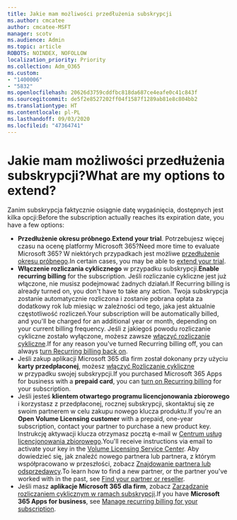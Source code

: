 ```yaml
---
title: Jakie mam możliwości przedłużenia subskrypcji
ms.author: cmcatee
author: cmcatee-MSFT
manager: scotv
ms.audience: Admin
ms.topic: article
ROBOTS: NOINDEX, NOFOLLOW
localization_priority: Priority
ms.collection: Adm_O365
ms.custom:
- "1400006"
- "5832"
ms.openlocfilehash: 20626d3759cddfbc818da687ce4eafe0c41c843f
ms.sourcegitcommit: de5f2e8527202ff04f1587f1289ab81e8c804bb2
ms.translationtype: HT
ms.contentlocale: pl-PL
ms.lasthandoff: 09/03/2020
ms.locfileid: "47364741"
---
```

# <a name="what-are-my-options-to-extend"></a><span data-ttu-id="416a5-102">Jakie mam możliwości przedłużenia subskrypcji?</span><span class="sxs-lookup"><span data-stu-id="416a5-102">What are my options to extend?</span></span>

<span data-ttu-id="416a5-103">Zanim subskrypcja faktycznie osiągnie datę wygaśnięcia, dostępnych jest kilka opcji:</span><span class="sxs-lookup"><span data-stu-id="416a5-103">Before the subscription actually reaches its expiration date, you have a few options:</span></span>

- <span data-ttu-id="416a5-104">**Przedłużenie okresu próbnego**.</span><span class="sxs-lookup"><span data-stu-id="416a5-104">**Extend your trial**.</span></span>  <span data-ttu-id="416a5-105">Potrzebujesz więcej czasu na ocenę platformy Microsoft 365?</span><span class="sxs-lookup"><span data-stu-id="416a5-105">Need more time to evaluate Microsoft 365?</span></span> <span data-ttu-id="416a5-106">W niektórych przypadkach jest możliwe  [przedłużenie okresu próbnego](https://docs.microsoft.com/microsoft-365/commerce/extend-your-trial).</span><span class="sxs-lookup"><span data-stu-id="416a5-106">In certain cases, you may be able to  [extend your trial](https://docs.microsoft.com/microsoft-365/commerce/extend-your-trial).</span></span>  
- <span data-ttu-id="416a5-107">**Włączenie rozliczania cyklicznego** w przypadku subskrypcji.</span><span class="sxs-lookup"><span data-stu-id="416a5-107">**Enable recurring billing** for the subscription.</span></span> <span data-ttu-id="416a5-108">Jeśli rozliczanie cykliczne jest już włączone, nie musisz podejmować żadnych działań.</span><span class="sxs-lookup"><span data-stu-id="416a5-108">If Recurring billing is already turned on, you don't have to take any action.</span></span> <span data-ttu-id="416a5-109">Twoja subskrypcja zostanie automatycznie rozliczona i zostanie pobrana opłata za dodatkowy rok lub miesiąc w zależności od tego, jaka jest aktualnie częstotliwość rozliczeń.</span><span class="sxs-lookup"><span data-stu-id="416a5-109">Your subscription will be automatically billed, and you'll be charged for an additional year or month, depending on your current billing frequency.</span></span> <span data-ttu-id="416a5-110">Jeśli z jakiegoś powodu rozliczanie cykliczne zostało wyłączone, możesz zawsze  [włączyć rozliczanie cykliczne](https://docs.microsoft.com/microsoft-365/commerce/subscriptions/renew-your-subscription).</span><span class="sxs-lookup"><span data-stu-id="416a5-110">If for any reason you've turned Recurring billing off, you can always  [turn Recurring billing back on](https://docs.microsoft.com/microsoft-365/commerce/subscriptions/renew-your-subscription).</span></span>
- <span data-ttu-id="416a5-111">Jeśli zakup aplikacji Microsoft 365 dla firm został dokonany przy użyciu  **karty przedpłaconej**, możesz [włączyć Rozliczanie cykliczne](https://docs.microsoft.com/microsoft-365/commerce/subscriptions/renew-your-subscription) w przypadku swojej subskrypcji.</span><span class="sxs-lookup"><span data-stu-id="416a5-111">If you purchased Microsoft 365 Apps for business with a  **prepaid card**, you can  [turn on Recurring billing](https://docs.microsoft.com/microsoft-365/commerce/subscriptions/renew-your-subscription)  for your subscription.</span></span>
- <span data-ttu-id="416a5-112">Jeśli jesteś  **klientem otwartego programu licencjonowania zbiorowego**  i korzystasz z przedpłaconej, rocznej subskrypcji, skontaktuj się ze swoim partnerem w celu zakupu nowego klucza produktu.</span><span class="sxs-lookup"><span data-stu-id="416a5-112">If you're an  **Open Volume Licensing customer**  with a prepaid, one-year subscription, contact your partner to purchase a new product key.</span></span> <span data-ttu-id="416a5-113">Instrukcję aktywacji klucza otrzymasz pocztą e-mail w  [Centrum usług licencjonowania zbiorowego](https://go.microsoft.com/fwlink/p/?LinkID=282016).</span><span class="sxs-lookup"><span data-stu-id="416a5-113">You'll receive instructions via email to activate your key in the  [Volume Licensing Service Center](https://go.microsoft.com/fwlink/p/?LinkID=282016).</span></span> <span data-ttu-id="416a5-114">Aby dowiedzieć się, jak znaleźć nowego partnera lub partnera, z którym współpracowano w przeszłości, zobacz [Znajdowanie partnera lub odsprzedawcy](https://docs.microsoft.com/microsoft-365/admin/manage/find-your-partner-or-reseller).</span><span class="sxs-lookup"><span data-stu-id="416a5-114">To learn how to find a new partner, or the partner you've worked with in the past, see  [Find your partner or reseller](https://docs.microsoft.com/microsoft-365/admin/manage/find-your-partner-or-reseller).</span></span>
- <span data-ttu-id="416a5-115">Jeśli masz **aplikacje Microsoft 365 dla firm**, zobacz  [Zarządzanie rozliczaniem cyklicznym w ramach subskrypcji](https://docs.microsoft.com/microsoft-365/commerce/subscriptions/renew-your-subscription).</span><span class="sxs-lookup"><span data-stu-id="416a5-115">If you have  **Microsoft 365 Apps for business**, see  [Manage recurring billing for your subscription](https://docs.microsoft.com/microsoft-365/commerce/subscriptions/renew-your-subscription).</span></span>
